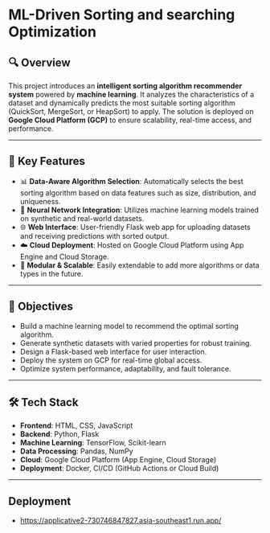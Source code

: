 # ML-Driven Sorting and searching Optimization

## 🔍 Overview

This project introduces an **intelligent sorting algorithm recommender system** powered by **machine learning**. It analyzes the characteristics of a dataset and dynamically predicts the most suitable sorting algorithm (QuickSort, MergeSort, or HeapSort) to apply. The solution is deployed on **Google Cloud Platform (GCP)** to ensure scalability, real-time access, and performance.

---

## 🚀 Key Features

- 📊 **Data-Aware Algorithm Selection**: Automatically selects the best sorting algorithm based on data features such as size, distribution, and uniqueness.
- 🧠 **Neural Network Integration**: Utilizes machine learning models trained on synthetic and real-world datasets.
- 🌐 **Web Interface**: User-friendly Flask web app for uploading datasets and receiving predictions with sorted output.
- ☁️ **Cloud Deployment**: Hosted on Google Cloud Platform using App Engine and Cloud Storage.
- 🔧 **Modular & Scalable**: Easily extendable to add more algorithms or data types in the future.

---

## 🎯 Objectives

- Build a machine learning model to recommend the optimal sorting algorithm.
- Generate synthetic datasets with varied properties for robust training.
- Design a Flask-based web interface for user interaction.
- Deploy the system on GCP for real-time global access.
- Optimize system performance, adaptability, and fault tolerance.

---

## 🛠️ Tech Stack

- **Frontend**: HTML, CSS, JavaScript
- **Backend**: Python, Flask
- **Machine Learning**: TensorFlow, Scikit-learn
- **Data Processing**: Pandas, NumPy
- **Cloud**: Google Cloud Platform (App Engine, Cloud Storage)
- **Deployment**: Docker, CI/CD (GitHub Actions or Cloud Build)

---
## Deployment
- https://applicative2-730746847827.asia-southeast1.run.app/

